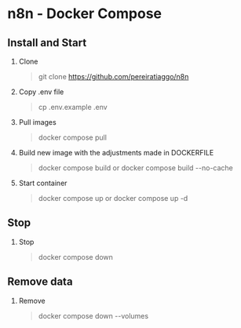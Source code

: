 # n8n - Docker Compose

## Install and Start

1. Clone
   > git clone https://github.com/pereiratiaggo/n8n

2. Copy .env file
   > cp .env.example .env

4. Pull images
   > docker compose pull

5. Build new image with the adjustments made in DOCKERFILE
   > docker compose build
   > or
   > docker compose build --no-cache

6. Start container
    > docker compose up
    > or
    > docker compose up -d

## Stop

1. Stop
   > docker compose down


## Remove data
1. Remove
    > docker compose down --volumes
